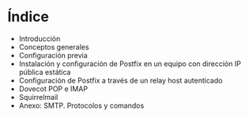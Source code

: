 # Índice

* Introducción
* Conceptos generales
* Configuración previa
* Instalación y configuración de Postfix en un equipo con dirección IP pública estática
* Configuración de Postfix a través de un relay host autenticado
* Dovecot POP e IMAP
* Squirrelmail
* Anexo: SMTP. Protocolos y comandos

